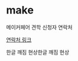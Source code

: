 # make
메이커페어 견학 신청자 연락처


[연락처 링크](https://1drv.ms/x/s!AuczxMq8lCmfqGIn_EUgd9oaceMT)  


한글 깨짐 현상한글 깨짐 현상
